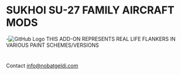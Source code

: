 # SUKHOI SU-27 FAMILY AIRCRAFT MODS
-![GitHub Logo](http://arma3.nobatgeldi.com/images/pic02.jpg)
THIS ADD-ON REPRESENTS
REAL LIFE FLANKERS
IN VARIOUS PAINT SCHEMES/VERSIONS
#
Contact info@nobatgeldi.com
